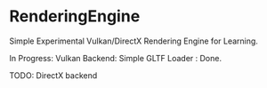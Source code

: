 # RenderingEngine
Simple Experimental Vulkan/DirectX Rendering Engine for Learning.

In Progress:
Vulkan Backend:
Simple GLTF Loader : Done.

TODO:
DirectX backend

